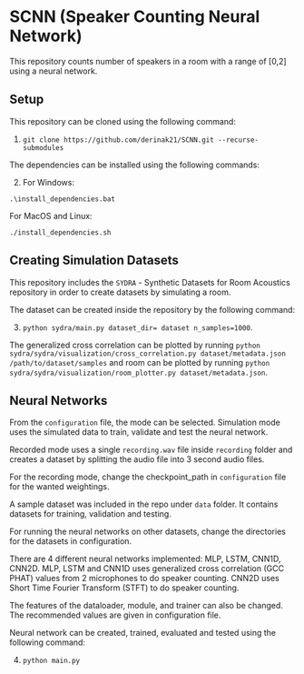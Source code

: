 # SCNN (Speaker Counting Neural Network)

This repository counts number of speakers in a room with a range of [0,2] using a neural network.  

## Setup
This repository can be cloned using the following command: 

1. `git clone https://github.com/derinak21/SCNN.git --recurse-submodules`

The dependencies can be installed using the following commands:

2. For Windows: 

 `.\install_dependencies.bat`

For MacOS and Linux:

 `./install_dependencies.sh`

## Creating Simulation Datasets
This repository includes the `SYDRA` - Synthetic Datasets for Room Acoustics repository in order to create datasets by simulating a room. 

The dataset can be created inside the repository by the following command:

3. `python sydra/main.py dataset_dir= dataset n_samples=1000`. 

The generalized cross correlation can be plotted by running `python sydra/sydra/visualization/cross_correlation.py dataset/metadata.json /path/to/dataset/samples` and room can be plotted by running `python sydra/sydra/visualization/room_plotter.py dataset/metadata.json`.


## Neural Networks 

From the `configuration` file, the mode can be selected.
Simulation mode uses the simulated data to train, validate and test the neural network.

Recorded mode uses a single `recording.wav` file inside `recording` folder and creates a dataset by splitting the audio file into 3 second audio files. 

For the recording mode, change the checkpoint_path in `configuration` file for the wanted weightings. 

A sample dataset was included in the repo under `data` folder. It contains datasets for training, validation and testing. 

For running the neural networks on other datasets, change the directories for the datasets in configuration.

There are 4 different neural networks implemented: MLP, LSTM, CNN1D, CNN2D. MLP, LSTM and CNN1D uses generalized cross correlation (GCC PHAT) values from 2 microphones to do speaker counting. CNN2D uses Short Time Fourier Transform (STFT) to do speaker counting. 

The features of the dataloader, module, and trainer can also be changed. The recommended values are given in configuration file. 

Neural network can be created, trained, evaluated and tested using the following command:

4. `python main.py`